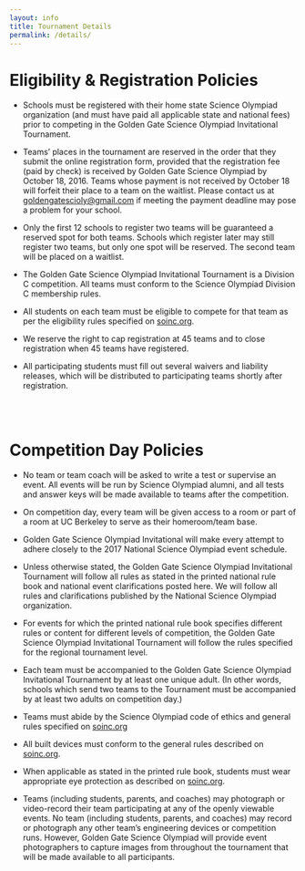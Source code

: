 ```yaml
---
layout: info
title: Tournament Details
permalink: /details/
---
```


# Eligibility & Registration Policies

* Schools must be registered with their home state Science Olympiad organization (and must have paid all applicable state and national fees) prior to competing in the Golden Gate Science Olympiad Invitational Tournament.

* Teams’ places in the tournament are reserved in the order that they submit the online registration form, provided that the registration fee (paid by check) is received by Golden Gate Science Olympiad by October 18, 2016.  Teams whose payment is not received by October 18 will forfeit their place to a team on the waitlist.  Please contact us at goldengatescioly@gmail.com if meeting the payment deadline may pose a problem for your school.

* Only the first 12 schools to register two teams will be guaranteed a reserved spot for both teams. Schools which register later may still register two teams, but only one spot will be reserved.  The second team will be placed on a waitlist.

* The Golden Gate Science Olympiad Invitational Tournament is a Division C competition.  All teams must conform to the Science Olympiad Division C membership rules.

* All students on each team must be eligible to compete for that team as per the eligibility rules specified on [soinc.org](https://www.soinc.org/).

* We reserve the right to cap registration at 45 teams and to close registration when 45 teams have registered.

* All participating students must fill out several waivers and liability releases, which will be distributed to participating teams shortly after registration. 

<br>
<br>

# Competition Day Policies

* No team or team coach will be asked to write a test or supervise an event. All events will be run by Science Olympiad alumni, and all tests and answer keys will be made available to teams after the competition.

* On competition day, every team will be given access to a room or part of a room at UC Berkeley to serve as their homeroom/team base.

* Golden Gate Science Olympiad Invitational will make every attempt to adhere closely to the 2017 National Science Olympiad event schedule.

* Unless otherwise stated, the Golden Gate Science Olympiad Invitational Tournament will follow all rules as stated in the printed national rule book and national event clarifications posted here.  We will follow all rules and clarifications published by the National Science Olympiad organization.

* For events for which the printed national rule book specifies different rules or content for different levels of competition, the Golden Gate Science Olympiad Invitational Tournament will follow the rules specified for the regional tournament level.

* Each team must be accompanied to the Golden Gate Science Olympiad Invitational Tournament by at least one unique adult.  (In other words, schools which send two teams to the Tournament must be accompanied by at least two adults on competition day.)

* Teams must abide by the Science Olympiad code of ethics and general rules specified on [soinc.org](https://www.soinc.org/)

* All built devices must conform to the general rules described on [soinc.org](https://www.soinc.org/).

* When applicable as stated in the printed rule book, students must wear appropriate eye protection as described on [soinc.org](https://www.soinc.org/).

* Teams (including students, parents, and coaches) may photograph or video-record their team participating at any of the openly viewable events. No team (including students, parents, and coaches) may record or photograph any other team’s engineering devices or competition runs. However, Golden Gate Science Olympiad will provide event photographers to capture images from throughout the tournament that will be made available to all participants.
